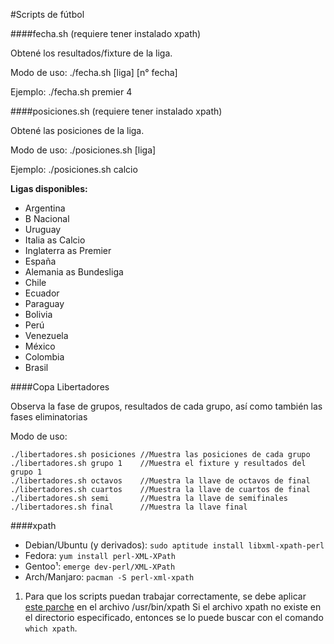 #Scripts de fútbol

####fecha.sh (requiere tener instalado xpath)

Obtené los resultados/fixture de la liga.

Modo de uso:
./fecha.sh [liga] [n° fecha]

Ejemplo:
./fecha.sh premier 4


####posiciones.sh (requiere tener instalado xpath)

Obtené las posiciones de la liga.

Modo de uso:
./posiciones.sh [liga] 

Ejemplo:
./posiciones.sh calcio


**Ligas disponibles:**
+ Argentina
+ B Nacional
+ Uruguay
+ Italia as Calcio
+ Inglaterra as Premier
+ España
+ Alemania as Bundesliga
+ Chile
+ Ecuador
+ Paraguay
+ Bolivia
+ Perú
+ Venezuela
+ México
+ Colombia
+ Brasil


####Copa Libertadores

Observa la fase de grupos, resultados de cada grupo, así como también las fases eliminatorias

Modo de uso:
```
./libertadores.sh posiciones //Muestra las posiciones de cada grupo
./libertadores.sh grupo 1    //Muestra el fixture y resultados del grupo 1 
./libertadores.sh octavos    //Muestra la llave de octavos de final
./libertadores.sh cuartos    //Muestra la llave de cuartos de final
./libertadores.sh semi       //Muestra la llave de semifinales
./libertadores.sh final      //Muestra la llave final
```


####xpath

* Debian/Ubuntu (y derivados): `sudo aptitude install libxml-xpath-perl`
* Fedora: `yum install perl-XML-XPath`
* Gentoo¹: `emerge dev-perl/XML-XPath`
* Arch/Manjaro: `pacman -S perl-xml-xpath`

1. Para que los scripts puedan trabajar correctamente, se debe aplicar [este parche](https://gist.github.com/aaferrari/2bee720d1b8bac7a09ee) en el archivo /usr/bin/xpath
Si el archivo xpath no existe en el directorio especificado, entonces se lo puede buscar con el comando `which xpath`.
